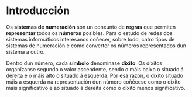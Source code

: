 # Introducción 

Os **sistemas de numeración** son un conxunto de **regras** que permiten **representar** todos os **números** posibles. Para o estudo de redes dos sistemas informáticos interésanos coñecer, sobre todo, catro tipos de sistemas de numeración e como converter os números representados dun sistema a outro.

Dentro dun número, cada **símbolo** denomínase **díxito**. Os díxitos organízanse segundo o valor ascendente, sendo o máis baixo o situado á dereita e o máis alto o situado á esquerda. Por esa razón, o díxito situado máis a esquerda na representación dun número coñécese como o díxito máis significativo e ao situado á dereita como o díxito menos significativo.